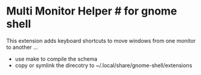 # Multi Monitor Helper # for gnome shell

This extension adds keyboard shortcuts to move windows from one monitor to another ...

* use make to compile the schema
* copy or symlink the direcotry to ~/.local/share/gnome-shell/extensions
